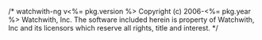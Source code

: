 /*
 watchwith-ng v<%= pkg.version %>
 Copyright (c) 2006-<%= pkg.year %> Watchwith, Inc.
 The software included herein is property of Watchwith, Inc
 and its licensors which reserve all rights, title and interest.
 */


